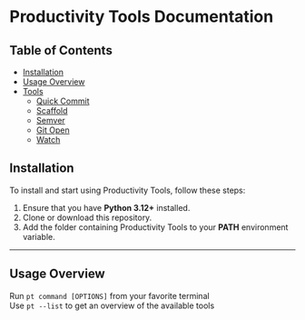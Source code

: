 # Productivity Tools Documentation

## Table of Contents
- [Installation](../readme.md#installation)
- [Usage Overview](../readme.md#usage-overview)
- [Tools](#tools)
  - [Quick Commit](tools/qc.md)
  - [Scaffold](tools/scaffold.md)
  - [Semver](tools/semver.md)
  - [Git Open](tools/go.md)
  - [Watch](tools/watch.md)

## Installation

To install and start using Productivity Tools, follow these steps:

1. Ensure that you have **Python 3.12+** installed.
2. Clone or download this repository.
3. Add the folder containing Productivity Tools to your **PATH** environment variable.

---

## Usage Overview
Run `pt command [OPTIONS]` from your favorite terminal  
Use `pt --list` to get an overview of the available tools